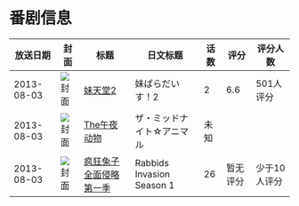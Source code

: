 # 番剧信息

|放送日期|封面|标题|日文标题|话数|评分|评分人数|
|---|---|---|---|---|---|---|
|2013-08-03|![封面](https://bangumi.tv/img/no_icon_subject.png)|[妹天堂2](https://bangumi.tv/subject/79200)|妹ぱらだいす！2|2|6.6|501人评分|
|2013-08-03|![封面](https://lain.bgm.tv/pic/cover/c/e5/82/79791_08DsS.jpg)|[The午夜动物](https://bangumi.tv/subject/79791)|ザ・ミッドナイト☆アニマル|未知|||
|2013-08-03|![封面](https://lain.bgm.tv/pic/cover/c/b5/38/360258_wDVQX.jpg)|[疯狂兔子全面侵略 第一季](https://bangumi.tv/subject/360258)|Rabbids Invasion Season 1|26|暂无评分|少于10人评分|
